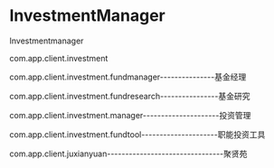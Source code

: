 # InvestmentManager
Investmentmanager


com.app.client.investment

com.app.client.investment.fundmanager---------------基金经理

com.app.client.investment.fundresearch----------------基金研究

com.app.client.investment.manager---------------------投资管理

com.app.client.investment.fundtool---------------------职能投资工具

com.app.client.juxianyuan--------------------------------聚贤苑

